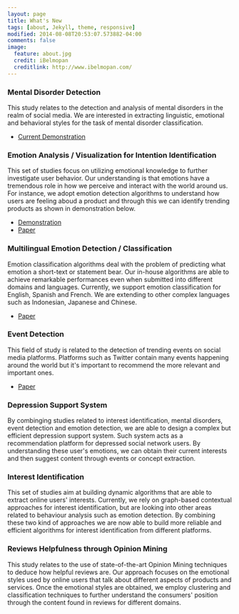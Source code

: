 ```yaml
---
layout: page
title: What's New
tags: [about, Jekyll, theme, responsive]
modified: 2014-08-08T20:53:07.573882-04:00
comments: false
image:
  feature: about.jpg
  credit: iBelmopan
  creditlink: http://www.ibelmopan.com/
---
```


### Mental Disorder Detection 
This study relates to the detection and analysis of mental disorders in the realm of social media. We are interested in extracting linguistic, emotional and behavioral styles for the task of mental disorder classification. 

* [Current Demonstration](http://deepviz.herokuapp.com/)

### Emotion Analysis / Visualization for Intention Identification
This set of studies focus on utilizing emotional knowledge to further investigate user behavior. Our understanding is that emotions have a tremendous role in how we perceive and interact with the world around us. For instance, we adopt emotion detection algorithms to understand how users are feeling aboud a product and through this we can identify trending products as shown in demonstration below.

* [Demonstration](http://emo-viz.herokuapp.com/)
* [Paper](http://dl.acm.org/citation.cfm?id=2808916)

### Multilingual Emotion Detection / Classification
Emotion classification algorithms deal with the problem of predicting what emotion a short-text or statement bear. Our in-house algorithms are able to achieve remarkable performances even when submitted into different domains and languages. Currently, we support emotion classification for English, Spanish and French. We are extending to other complex languages such as Indonesian, Japanese and Chinese. 

* [Paper](http://dl.acm.org/citation.cfm?id=2809419)

### Event Detection
This field of study is related to the detection of trending events on social media platforms. Platforms such as Twitter contain many events happening around the world but it's important to recommend the more relevant and important ones. 

* [Paper](http://link.springer.com/article/10.1007%2Fs13278-015-0269-x)

### Depression Support System
By combinging studies related to interest identification, mental disorders, event detection and emotion detection, we are able to design a complex but efficient depression support system. Such system acts as a recommendation platform for depressed social network users. By understanding these user's emotions, we can obtain their current interests and then suggest content through events or concept extraction.

### Interest Identification
This set of studies aim at building dynamic algorithms that are able to extract online users' interests. Currently, we rely on graph-based contextual approaches for interest identification, but are looking into other areas related to behaviour analysis such as emotion detection. By combining these two kind of approaches we are now able to build more reliable and efficient algorithms for interest identification from different platforms. 

### Reviews Helpfulness through Opinion Mining
This study relates to the use of state-of-the-art Opinion Mining techniques to deduce how helpful reviews are. Our approach focuses on the emotional styles used by online users that talk about different aspects of products and services. Once the emotional styles are obtained, we employ clustering and classification techniques to further understand the consumers' position through the content found in reviews for different domains. 